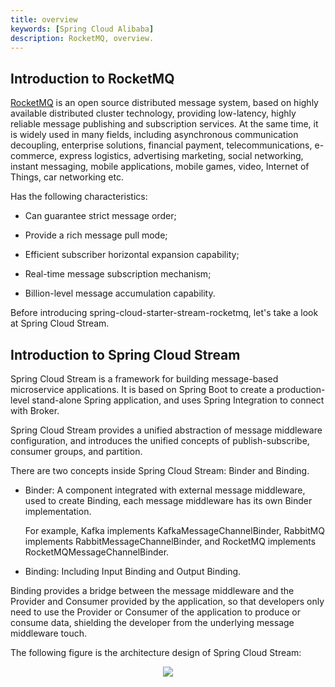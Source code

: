 ```yaml
---
title: overview
keywords: [Spring Cloud Alibaba]
description: RocketMQ, overview.
---
```

## Introduction to RocketMQ

[RocketMQ](https://rocketmq.apache.org/) is an open source distributed message system, based on highly available distributed cluster technology, providing low-latency, highly reliable message publishing and subscription services. At the same time, it is widely used in many fields, including asynchronous communication decoupling, enterprise solutions, financial payment, telecommunications, e-commerce, express logistics, advertising marketing, social networking, instant messaging, mobile applications, mobile games, video, Internet of Things, car networking etc.

Has the following characteristics:

* Can guarantee strict message order;

* Provide a rich message pull mode;

* Efficient subscriber horizontal expansion capability;

* Real-time message subscription mechanism;

* Billion-level message accumulation capability.

Before introducing spring-cloud-starter-stream-rocketmq, let's take a look at Spring Cloud Stream.

## Introduction to Spring Cloud Stream

Spring Cloud Stream is a framework for building message-based microservice applications. It is based on Spring Boot to create a production-level stand-alone Spring application, and uses Spring Integration to connect with Broker.
  
Spring Cloud Stream provides a unified abstraction of message middleware configuration, and introduces the unified concepts of publish-subscribe, consumer groups, and partition.

There are two concepts inside Spring Cloud Stream: Binder and Binding.

* Binder: A component integrated with external message middleware, used to create Binding, each message middleware has its own Binder implementation.

    For example, Kafka implements KafkaMessageChannelBinder, RabbitMQ implements RabbitMessageChannelBinder, and RocketMQ implements RocketMQMessageChannelBinder.

* Binding: Including Input Binding and Output Binding.

Binding provides a bridge between the message middleware and the Provider and Consumer provided by the application, so that developers only need to use the Provider or Consumer of the application to produce or consume data, shielding the developer from the underlying message middleware touch.

The following figure is the architecture design of Spring Cloud Stream:

<p align="center">
  <img src="https://docs.spring.io/spring-cloud-stream/docs/current/reference/html/images/SCSt-with-binder.png" />
</p>